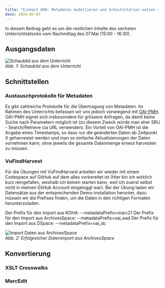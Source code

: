 ```yaml
---
title: "Einheit 06B: Metadaten modellieren und Schnittstellen nutzen - Schnittstellen"
date: 2024-05-07
---
```


In diesem Beitrag geht es um die restlichen Inhalte des sechsten Unterrichtsblocks vom Nachmittag des 07.Mai (15:00 - 16:30). 

## Ausgangsdaten
![Schaubild aus dem Unterricht](\Lerntagebuch_BAIN\images\unterricht_schaubild.png)  
*Abb. 1: Schaubild aus dem Unterricht*  

## Schnittstellen

### Austauschprotokolle für Metadaten
Es gibt zahlreiche  Protokolle für die Übertragung von Metadaten. Im Rahmen des Unterrichts befassen wir uns jedoch vorwiegend mit [OAI-PMH](https://www.openarchives.org/pmh/). OAI-PMH eignet sich insbesondere für grössere Anfragen, da damit keine Suche nach Parametern möglich ist (zu diesem Zweck würde man eher SRU - Search/Retrieve cia URL verwenden). Ein Vorteil von OAI-PMH ist die Angabe eines Timestamps, so dass nur die geänderten Daten ab Zeitpunkt X geharvestet werden und man so einfache Aktualisierungen der Daten vornehmen kann, ohne jeweils die gesamte Datenmenge erneut harvesten zu müssen. 

### VuFindHarvest
Für die Übungen mit VuFindHarvest arbeiten wir wieder mit einem Codespace auf GitHub auf dem alles vorbereitet ist (Hier bin ich wirklich kurz reingefallen, weshalb ich keinen starten kann, weil ich zuerst selbst nicht in meinen GitHub Account eingeloggt war). Bei der Übung laden wir Datensätze aus der entsprechenden Demo-installation herunter, dazu müssen wir die Prefixes finden, um die Daten in den richtigen Formaten herunterzuladen.  

Der Prefix für den Import aus KOHA: --metadataPrefix=marc21
Der Prefix für den Import aus ArchivesSpace: --metadataPrefix=oai_ead
Der Prefix für den Import aus DSpace: --metadataPrefix=oai_dc

![Import Daten aus ArchivesSpace](\Lerntagebuch_BAIN\images\Screenshot_vufindharvest_archivesspace.jpg)  
*Abb. 2: Erfolgreicher Datenimport aus ArchivesSpace*  

## Konvertierung


### XSLT Crosswalks


### MarcEdit